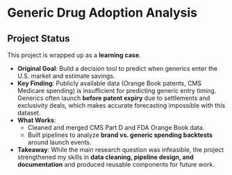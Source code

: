 # Generic Drug Adoption Analysis
## Project Status

This project is wrapped up as a **learning case**.  

- **Original Goal**: Build a decision tool to predict when generics enter the U.S. market and estimate savings.  
- **Key Finding**: Publicly available data (Orange Book patents, CMS Medicare spending) is insufficient for predicting generic entry timing. Generics often launch **before patent expiry** due to settlements and exclusivity deals, which makes accurate forecasting impossible with this dataset.  
- **What Works**:  
  - Cleaned and merged CMS Part D and FDA Orange Book data.  
  - Built pipelines to analyze **brand vs. generic spending backtests** around launch events.  
- **Takeaway**: While the main research question was infeasible, the project strengthened my skills in **data cleaning, pipeline design, and documentation** and produced reusable components for future work.  
